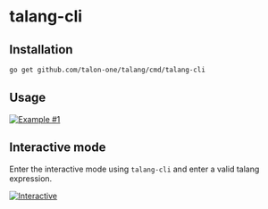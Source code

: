 # talang-cli

## Installation
```bash
go get github.com/talon-one/talang/cmd/talang-cli
```

## Usage


[![Example #1](https://makeconsole.herokuapp.com/svg?lines=%24%20talang-cli%20%22(%2B%201%202)%22%0A3)](https://makeconsole.herokuapp.com/svg?lines=%24%20talang-cli%20%22(%2B%201%202)%22%0A3)


## Interactive mode

Enter the interactive mode using `talang-cli` and enter a valid talang expression.


[![Interactive](https://makeconsole.herokuapp.com/svg?lines=%24%20talang-cli%0AWelcome%20to%20talang%20cli%20enter%20.help%20to%20get%20some%20help%2C%20.exit%20to%20exit.%0Atalang%3E%20(%2B%201%202)%0A3%0Atalang%3E%20)](https://makeconsole.herokuapp.com/svg?lines=%24%20talang-cli%0AWelcome%20to%20talang%20cli%20enter%20.help%20to%20get%20some%20help%2C%20.exit%20to%20exit.%0Atalang%3E%20(%2B%201%202)%0A3%0Atalang%3E%20)


